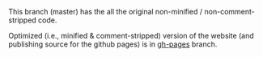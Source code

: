 This branch (master) has the all the original non-minified / non-comment-stripped code.

Optimized (i.e., minified & comment-stripped) version of the website (and publishing source for the github pages) is in [gh-pages](https://github.com/bigbabyscumbag/flexedupshawty/tree/gh-pages) branch.
